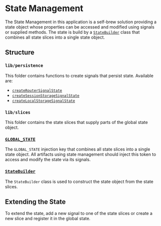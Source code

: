 # State Management

The State Management in this application is a self-brew solution providing a state object whose properties can be accessed and modified using signals or supplied methods.
The state is build by a [`StateBuilder`](./src/lib/state-builder.ts) class that combines all state slices into a single state object.

## Structure

### `lib/persistence`

This folder contains functions to create signals that persist state.
Available are:

- [`createRouterSignalState`](./src/lib/persistence/router-signal.ts)
- [`createSessionStorageSignalState`](./src/lib/persistence/storage-signal.ts)
- [`createLocalStorageSignalState`](./src/lib/persistence/storage-signal.ts)

### `lib/slices`

This folder contains the state slices that supply parts of the global state object.

### [`GLOBAL_STATE`](./src/lib/global-state.ts)

The `GLOBAL_STATE` injection key that combines all state slices into a single state object.
All artifacts using state management should inject this token to access and modify the state via its signals.

### [`StateBuilder`](./src/lib/state-builder.ts)

The `StateBuilder` class is used to construct the state object from the state slices.

## Extending the State

To extend the state, add a new signal to one of the state slices or create a new slice and register it in the global state.
